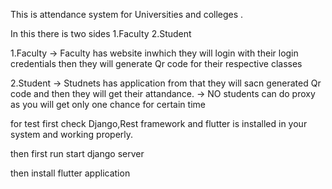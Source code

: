 This is attendance system for Universities and colleges .

In this there is two sides 1.Faculty
                           2.Student
                           
1.Faculty
  -> Faculty has website inwhich they will login with their login credentials then they will generate Qr code for their respective classes
  
 2.Student
  -> Studnets has application from that they will sacn generated Qr code and then they will get their attandance.
  -> NO students can do proxy as you will get only one chance for certain time
  
 
 for test first check Django,Rest framework and flutter is installed in your system and working properly.
 
 then first run start django server
 
 then install flutter application
